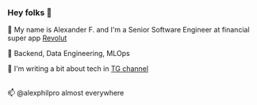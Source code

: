 ### Hey folks 👋


🏢 My name is Alexander F. and I'm a Senior Software Engineer at financial super app [Revolut](https://www.revolut.com/)

💼 Backend, Data Engineering, MLOps

📝 I'm writing a bit about tech in [TG channel](https://t.me/itherewegoagain)
<br/><br/>

📫 @alexphilpro almost everywhere
